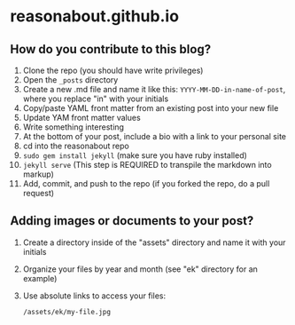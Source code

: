 # reasonabout.github.io

## How do you contribute to this blog?

1. Clone the repo (you should have write privileges)
2. Open the `_posts` directory
3. Create a new .md file and name it like this: `YYYY-MM-DD-in-name-of-post`, where you replace "in" with your initials
3. Copy/paste YAML front matter from an existing post into your new file
4. Update YAM front matter values
7. Write something interesting
8. At the bottom of your post, include a bio with a link to your personal site
9. cd into the reasonabout repo
10. `sudo gem install jekyll` (make sure you have ruby installed)
11. `jekyll serve` (This step is REQUIRED to transpile the markdown into markup)
12. Add, commit, and push to the repo (if you forked the repo, do a pull request)
 
## Adding images or documents to your post?

1. Create a directory inside of the "assets" directory and name it with your initials
2. Organize your files by year and month (see "ek" directory for an example)
3. Use absolute links to access your files:

    `/assets/ek/my-file.jpg`
